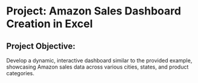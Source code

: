 # Project: Amazon Sales Dashboard Creation in Excel
## Project Objective: 
Develop a dynamic, interactive dashboard similar to the provided example, showcasing Amazon sales data across various cities, states, and product categories.

